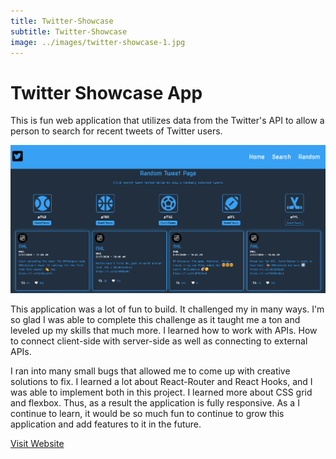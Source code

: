 ```yaml
---
title: Twitter-Showcase
subtitle: Twitter-Showcase
image: ../images/twitter-showcase-1.jpg
---
```


# Twitter <strong>Showcase App</strong>

This is fun web application that utilizes data from the Twitter's API to
allow a person to search for recent tweets of Twitter users.

![project-image](../images/twitter-showcase-2.jpg)

This application was a lot of fun to build. It challenged my in many
ways. I'm so glad I was able to complete this challenge as it taught me
a ton and leveled up my skills that much more. I learned how to work
with APIs. How to connect client-side with server-side as well as
connecting to external APIs.

I ran into many small bugs that allowed me to come up with creative
solutions to fix. I learned a lot about React-Router and React Hooks,
and I was able to implement both in this project. I learned more about
CSS grid and flexbox. Thus, as a result the application is fully
responsive. As a I continue to learn, it would be so much fun to
continue to grow this application and add features to it in the future.

<a class="btn" href="https://frozen-dusk-41164.herokuapp.com/">Visit Website</a>
